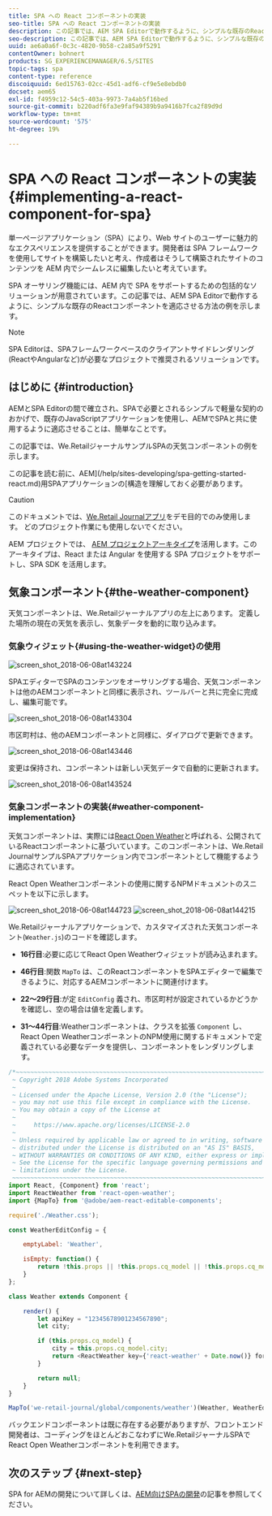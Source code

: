 ```yaml
---
title: SPA への React コンポーネントの実装
seo-title: SPA への React コンポーネントの実装
description: この記事では、AEM SPA Editorで動作するように、シンプルな既存のReactコンポーネントを適応させる方法の例を示します。
seo-description: この記事では、AEM SPA Editorで動作するように、シンプルな既存のReactコンポーネントを適応させる方法の例を示します。
uuid: ae6a0a6f-0c3c-4820-9b58-c2a85a9f5291
contentOwner: bohnert
products: SG_EXPERIENCEMANAGER/6.5/SITES
topic-tags: spa
content-type: reference
discoiquuid: 6ed15763-02cc-45d1-adf6-cf9e5e8ebdb0
docset: aem65
exl-id: f4959c12-54c5-403a-9973-7a4ab5f16bed
source-git-commit: b220adf6fa3e9faf94389b9a9416b7fca2f89d9d
workflow-type: tm+mt
source-wordcount: '575'
ht-degree: 19%

---
```


# SPA への React コンポーネントの実装{#implementing-a-react-component-for-spa}

単一ページアプリケーション（SPA）により、Web サイトのユーザーに魅力的なエクスペリエンスを提供することができます。開発者は SPA フレームワークを使用してサイトを構築したいと考え、作成者はそうして構築されたサイトのコンテンツを AEM 内でシームレスに編集したいと考えています。

SPA オーサリング機能には、AEM 内で SPA をサポートするための包括的なソリューションが用意されています。この記事では、AEM SPA Editorで動作するように、シンプルな既存のReactコンポーネントを適応させる方法の例を示します。

>[!NOTE]
>
>SPA Editorは、SPAフレームワークベースのクライアントサイドレンダリング(ReactやAngularなど)が必要なプロジェクトで推奨されるソリューションです。

## はじめに {#introduction}

AEMとSPA Editorの間で確立され、SPAで必要とされるシンプルで軽量な契約のおかげで、既存のJavaScriptアプリケーションを使用し、AEMでSPAと共に使用するように適応させることは、簡単なことです。

この記事では、We.RetailジャーナルサンプルSPAの天気コンポーネントの例を示します。

この記事を読む前に、AEM](/help/sites-developing/spa-getting-started-react.md)用SPAアプリケーションの[構造を理解しておく必要があります。

>[!CAUTION]
>このドキュメントでは、[We.Retail Journalアプリ](https://github.com/Adobe-Marketing-Cloud/aem-sample-we-retail-journal)をデモ目的でのみ使用します。 どのプロジェクト作業にも使用しないでください。
>
>AEM プロジェクトでは、 [AEM プロジェクトアーキタイプ](https://docs.adobe.com/content/help/ja/experience-manager-core-components/using/developing/archetype/overview.html)を活用します。このアーキタイプは、React または Angular を使用する SPA プロジェクトをサポートし、SPA SDK を活用します。

## 気象コンポーネント{#the-weather-component}

天気コンポーネントは、We.Retailジャーナルアプリの左上にあります。 定義した場所の現在の天気を表示し、気象データを動的に取り込みます。

### 気象ウィジェット{#using-the-weather-widget}の使用

![screen_shot_2018-06-08at143224](assets/screen_shot_2018-06-08at143224.png)

SPAエディターでSPAのコンテンツをオーサリングする場合、天気コンポーネントは他のAEMコンポーネントと同様に表示され、ツールバーと共に完全に完成し、編集可能です。

![screen_shot_2018-06-08at143304](assets/screen_shot_2018-06-08at143304.png)

市区町村は、他のAEMコンポーネントと同様に、ダイアログで更新できます。

![screen_shot_2018-06-08at143446](assets/screen_shot_2018-06-08at143446.png)

変更は保持され、コンポーネントは新しい天気データで自動的に更新されます。

![screen_shot_2018-06-08at143524](assets/screen_shot_2018-06-08at143524.png)

### 気象コンポーネントの実装{#weather-component-implementation}

天気コンポーネントは、実際には[React Open Weather](https://www.npmjs.com/package/react-open-weather)と呼ばれる、公開されているReactコンポーネントに基づいています。このコンポーネントは、We.Retail JournalサンプルSPAアプリケーション内でコンポーネントとして機能するように適応されています。

React Open Weatherコンポーネントの使用に関するNPMドキュメントのスニペットを以下に示します。

![screen_shot_2018-06-08at144723](assets/screen_shot_2018-06-08at144723.png) ![screen_shot_2018-06-08at144215](assets/screen_shot_2018-06-08at144215.png)

We.Retailジャーナルアプリケーションで、カスタマイズされた天気コンポーネント(`Weather.js`)のコードを確認します。

* **16行目**:必要に応じてReact Open Weatherウィジェットが読み込まれます。
* **46行目**:関数 `MapTo` は、このReactコンポーネントをSPAエディターで編集できるように、対応するAEMコンポーネントに関連付けます。

* **22～29行目**:が定 `EditConfig` 義され、市区町村が設定されているかどうかを確認し、空の場合は値を定義します。

* **31～44行目**:Weatherコンポーネントは、クラスを拡張 `Component` し、React Open WeatherコンポーネントのNPM使用に関するドキュメントで定義されている必要なデータを提供し、コンポーネントをレンダリングします。

```javascript
/*~~~~~~~~~~~~~~~~~~~~~~~~~~~~~~~~~~~~~~~~~~~~~~~~~~~~~~~~~~~~~~~~~~~~~~~~~~~~~~
 ~ Copyright 2018 Adobe Systems Incorporated
 ~
 ~ Licensed under the Apache License, Version 2.0 (the "License");
 ~ you may not use this file except in compliance with the License.
 ~ You may obtain a copy of the License at
 ~
 ~     https://www.apache.org/licenses/LICENSE-2.0
 ~
 ~ Unless required by applicable law or agreed to in writing, software
 ~ distributed under the License is distributed on an "AS IS" BASIS,
 ~ WITHOUT WARRANTIES OR CONDITIONS OF ANY KIND, either express or implied.
 ~ See the License for the specific language governing permissions and
 ~ limitations under the License.
 ~~~~~~~~~~~~~~~~~~~~~~~~~~~~~~~~~~~~~~~~~~~~~~~~~~~~~~~~~~~~~~~~~~~~~~~~~~~~~*/
import React, {Component} from 'react';
import ReactWeather from 'react-open-weather';
import {MapTo} from '@adobe/aem-react-editable-components';

require('./Weather.css');

const WeatherEditConfig = {

    emptyLabel: 'Weather',

    isEmpty: function() {
        return !this.props || !this.props.cq_model || !this.props.cq_model.city || this.props.cq_model.city.trim().length < 1;
    }
};

class Weather extends Component {

    render() {
        let apiKey = "12345678901234567890";
        let city;

        if (this.props.cq_model) {
            city = this.props.cq_model.city;
            return <ReactWeather key={'react-weather' + Date.now()} forecast="today" apikey={apiKey} type="city" city={city} />
        }

        return null;
    }
}

MapTo('we-retail-journal/global/components/weather')(Weather, WeatherEditConfig);
```

バックエンドコンポーネントは既に存在する必要がありますが、フロントエンド開発者は、コーディングをほとんどおこなわずにWe.RetailジャーナルSPAでReact Open Weatherコンポーネントを利用できます。

## 次のステップ {#next-step}

SPA for AEMの開発について詳しくは、[AEM向けSPAの開発](/help/sites-developing/spa-architecture.md)の記事を参照してください。

